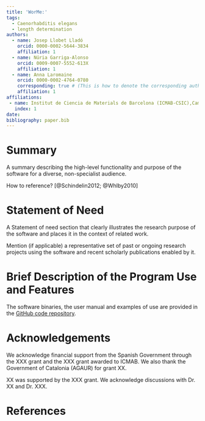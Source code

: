 ```yaml
---
title: 'WorMe:'
tags:
  - Caenorhabditis elegans
  - length determination
authors:
  - name: Josep Llobet Lladó
    orcid: 0000-0002-5644-3834
    affiliation: 1
  - name: Núria Garriga-Alonso
    orcid: 0009-0007-5552-613X
    affiliation: 1
  - name: Anna Laromaine
    orcid: 0000-0002-4764-0780
    corresponding: true # (This is how to denote the corresponding author)
    affiliation: 1
affiliations:
 - name: Institut de Ciencia de Materials de Barcelona (ICMAB-CSIC),Campus UAB Bellaterra, Barcelona, Spain
   index: 1
date: 
bibliography: paper.bib
---
```


# Summary

A summary describing the high-level functionality and purpose of the software for a diverse, non-specialist audience.

How to reference? [@Schindelin2012; @Whlby2010]

# Statement of Need
A Statement of need section that clearly illustrates the research purpose of the software and places it in the context of related work.

Mention (if applicable) a representative set of past or ongoing research projects using the software and recent scholarly publications enabled by it.


# Brief Description of the Program Use and Features


The software binaries, the user manual and examples of use are provided in the [GitHub code repository](https://github.com/group-nn-at-icmab-csic/WorMe).

# Acknowledgements

We acknowledge financial support from the Spanish Government through the XXX grant and the XXX grant awarded to ICMAB. We also thank the Government of Catalonia (AGAUR) for grant XX.

XX was supported by the XXX grant.
We acknowledge discussions with Dr. XX and Dr. XXX.


# References